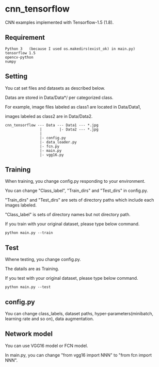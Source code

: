 # cnn_tensorflow

CNN examples implemented with Tensorflow-1.5 (1.8).

## Requirement

```
Python 3   (because I used os.makedirs(exist_ok) in main.py)
tensorflow 1.5
opencv-python
numpy
```

## Setting
You cat set files and datasets as described below.

Datas are stored in Data/Data*/ per categorized class.

For example, image files labeled as class1 are located in Data/Data1,

images labeled as class2 are in Data/Data2.
```
cnn_tensorflow --- Data --- Data1 --- *.jpg
                |        |- Data2 --- *.jpg
                |
                |- config.py
                |- data_loader.py
                |- fcn.py
                |- main.py
                |- vgg16.py
```

## Training
When training, you change config.py responding to your environment.

You can change "Class_label", "Train_dirs" and "Test_dirs" in config.py.

"Train_dirs" and "Test_dirs" are sets of directory paths which include each images labeled.

"Class_label" is sets of directory names but not directory path.

If you train with your original dataset, please type below command.
```
python main.py --train
```

## Test
Whene testing, you change config.py.

The datails are as Training.

If you test with your original dataset, please type below command.
```
python main.py --test
```

## config.py
You can change class_labels, dataset paths, hyper-parameters(minibatch, learning rate and so on),
data augmentation.


## Network model
You can use VGG16 model or FCN model.

In main.py, you can change "from vgg16 import NNN" to "from fcn import NNN".
